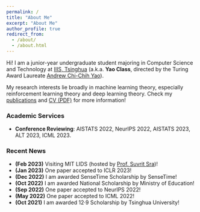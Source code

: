 ```yaml
---
permalink: /
title: "About Me"
excerpt: "About Me"
author_profile: true
redirect_from: 
  - /about/
  - /about.html
---
```


Hi! I am a junior-year undergraduate student majoring in Computer Science and Technology at [IIIS, Tsinghua](https://iiis.tsinghua.edu.cn/en/) (a.k.a. **Yao Class**, directed by the Turing Award Laureate [Andrew Chi-Chih Yao](https://iiis.tsinghua.edu.cn/yao/)).

My research interests lie broadly in machine learning theory, especially reinforcement learning theory and deep learning theory. Check my [publications](publications) and [CV (PDF)](CV_Yan.pdf) for more information!

### Academic Services
* **Conference Reviewing**: AISTATS 2022, NeurIPS 2022, AISTATS 2023, ALT 2023, ICML 2023.

### Recent News
* **(Feb 2023)** Visiting MIT LIDS (hosted by [Prof. Suvrit Sra](https://optml.mit.edu/index.html))!
* **(Jan 2023)** One paper accepted to ICLR 2023!
* **(Dec 2022)** I am awarded SenseTime Scholarship by SenseTime!
* **(Oct 2022)** I am awarded National Scholarship by Ministry of Education!
* **(Sep 2022)** One paper accepted to NeurIPS 2022!
* **(May 2022)** One paper accepted to ICML 2022!
* **(Oct 2021)** I am awarded 12·9 Scholarship by Tsinghua University!
